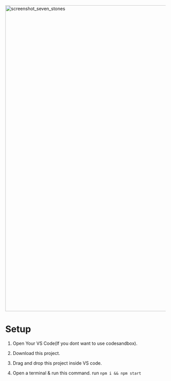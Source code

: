 
<img width="960" alt="screenshot_seven_stones" src="https://user-images.githubusercontent.com/117765963/214710515-f060a413-9527-4868-92d3-5e13ba058fdb.png">

# Setup
1. Open Your VS Code(If you dont want to use codesandbox).
2. Download this project.
3. Drag and drop this project inside VS code.

4. Open a terminal & run this command.
 run ```npm i && npm start```
 


